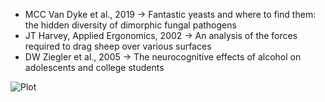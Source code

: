 * MCC Van Dyke et al., 2019 -> Fantastic yeasts and where to find them: the hidden diversity of dimorphic fungal pathogens
* JT Harvey, Applied Ergonomics, 2002 -> An analysis of the forces required to drag sheep over various surfaces
* DW Ziegler et al., 2005 -> The neurocognitive effects of alcohol on adolescents and college students

![Plot](/CS_Assignment/plot.png "Plot")